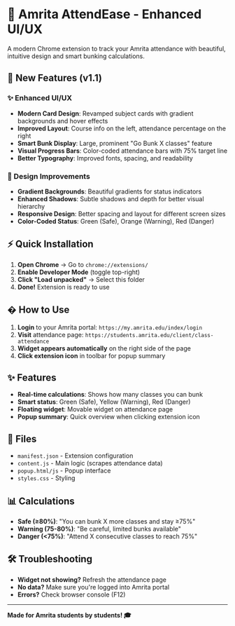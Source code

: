 # 🎯 Amrita AttendEase - Enhanced UI/UX

A modern Chrome extension to track your Amrita attendance with beautiful, intuitive design and smart bunking calculations.

## 🚀 New Features (v1.1)

### ✨ Enhanced UI/UX
- **Modern Card Design**: Revamped subject cards with gradient backgrounds and hover effects
- **Improved Layout**: Course info on the left, attendance percentage on the right
- **Smart Bunk Display**: Large, prominent "Go Bunk X classes" feature
- **Visual Progress Bars**: Color-coded attendance bars with 75% target line
- **Better Typography**: Improved fonts, spacing, and readability

### 🎨 Design Improvements
- **Gradient Backgrounds**: Beautiful gradients for status indicators
- **Enhanced Shadows**: Subtle shadows and depth for better visual hierarchy
- **Responsive Design**: Better spacing and layout for different screen sizes
- **Color-Coded Status**: Green (Safe), Orange (Warning), Red (Danger)

## ⚡ Quick Installation

1. **Open Chrome** → Go to `chrome://extensions/`
2. **Enable Developer Mode** (toggle top-right)
3. **Click "Load unpacked"** → Select this folder
4. **Done!** Extension is ready to use

## � How to Use

1. **Login** to your Amrita portal: `https://my.amrita.edu/index/login`
2. **Visit** attendance page: `https://students.amrita.edu/client/class-attendance`  
3. **Widget appears automatically** on the right side of the page
4. **Click extension icon** in toolbar for popup summary

## ✨ Features

- **Real-time calculations**: Shows how many classes you can bunk
- **Smart status**: Green (Safe), Yellow (Warning), Red (Danger)  
- **Floating widget**: Movable widget on attendance page
- **Popup summary**: Quick overview when clicking extension icon

## 🔧 Files

- `manifest.json` - Extension configuration
- `content.js` - Main logic (scrapes attendance data)
- `popup.html/js` - Popup interface  
- `styles.css` - Styling

## 📊 Calculations

- **Safe (≥80%)**: "You can bunk X more classes and stay ≥75%"
- **Warning (75-80%)**: "Be careful, limited bunks available"
- **Danger (<75%)**: "Attend X consecutive classes to reach 75%"

## 🛠️ Troubleshooting

- **Widget not showing?** Refresh the attendance page
- **No data?** Make sure you're logged into Amrita portal
- **Errors?** Check browser console (F12)

---

**Made for Amrita students by students! 🎓**
